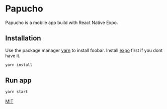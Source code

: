 # Papucho

Papucho is a mobile app build with React Native Expo.

## Installation

Use the package manager [yarn](https://yarnpkg.com/) to install foobar.
Install [expo](https://docs.expo.dev/get-started/installation/) first if you dont have it.

```bash
yarn install
```

## Run app

```bash
yarn start
```

[MIT](https://choosealicense.com/licenses/mit/)